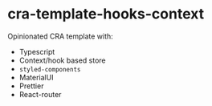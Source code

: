 # cra-template-hooks-context

Opinionated CRA template with:

- Typescript
- Context/hook based store
- `styled-components`
- MaterialUI
- Prettier
- React-router
